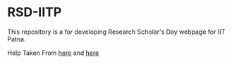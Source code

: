 # RSD-IITP

This repository is a for developing Research Scholar's Day webpage for IIT Patna.

Help Taken From [here](https://github.com/alexnm/next-events) and [here](https://github.com/thierryc/Next-gh-page-example)